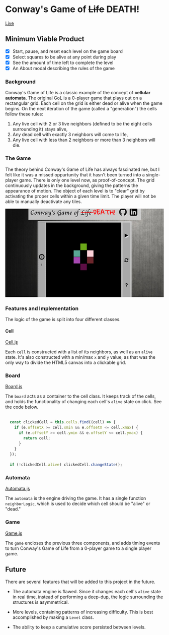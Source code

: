 # Conway's Game of ~~Life~~ DEATH!

[Live][website]

[website]: https://chrabyrd.github.io/game_of_death

## Minimum Viable Product

- [x] Start, pause, and reset each level on the game board
- [x] Select squares to be alive at any point during play
- [x] See the amount of time left to complete the level
- [x] An About modal describing the rules of the game

### Background

Conway's Game of Life is a classic example of the concept of **cellular automata**.  The original GoL is a 0-player game that plays out on a rectangular grid.  Each cell on the grid is either dead or alive when the game begins.  On the next iteration of the game (called a "generation") the cells follow these rules:

1) Any live cell with 2 or 3 live neighbors (defined to be the eight cells surrounding it) stays alive,
2) Any dead cell with exactly 3 neighbors will come to life,
3) Any live cell with less than 2 neighbors or more than 3 neighbors will die.

### The Game

The theory behind Conway's Game of Life has always fascinated me, but I felt like it was a missed oppurtunity that it hasn't been turned into a single-player game. There is only one level now, as proof-of-concept. The grid continuously updates in the background, giving the patterns the appearance of motion. The object of each level is to "clear" grid by activating the proper cells within a given time limit. The player will not be able to manually deactivate any tiles.

<p align="center">
  <img src="docs/images/play_screen.png" alt="play-screen">
</p>

### Features and Implementation

The logic of the game is split into four different classes.

#### Cell

[Cell.js][cell]

Each `cell` is constructed with a list of its neighbors, as well as an `alive` state. It's also constructed with a min/max `x` and `y` value, as that was the only way to divide the HTML5 canvas into a clickable grid.

### Board

[Board.js][board]

The `board` acts as a container to the cell class. It keeps track of the cells, and holds the functionality of changing each cell's `alive` state on click. See the code below.

```javascript

  const clickedCell = this.cells.find((cell) => {
    if (e.offsetX >= cell.xmin && e.offsetX <= cell.xmax) {
      if (e.offsetY >= cell.ymin && e.offsetY <= cell.ymax) {
        return cell;
      }
    }
  });

  if (!clickedCell.alive) clickedCell.changeState();

```

### Automata

[Automata.js][automata]

The `automata` is the engine driving the game. It has a single function `neighborLogic`, which is used to decide which cell should be "alive" or "dead."

### Game

[Game.js][game]

The `game` encloses the previous three components, and adds timing events to turn Conway's Game of Life from a 0-player game to a single player game.

[cell]: ./scripts/cell.js
[board]: ./scripts/board.js
[automata]: ./scripts/automata.js
[game]: ./scripts/game.js

## Future

There are several features that will be added to this project in the future.

- The automata engine is flawed. Since it changes each cell's `alive` state in real time, instead of performing a deep-dup, the logic surrounding the structures is asymmetrical.

- More levels, containing patterns of increasing difficulty. This is best accomplished by making a `Level` class.

- The ability to keep a cumulative score persisted between levels.
